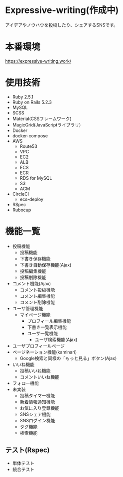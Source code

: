 # Expressive-writing(作成中)
アイデアやノウハウを投稿したり、シェアするSNSです。

# 本番環境
https://expressive-writing.work/

# 使用技術
- Ruby 2.5.1
- Ruby on Rails 5.2.3
- MySQL
- SCSS
- Material(CSSフレームワーク) 
- MagicGrid(JavaScriptライブラリ) 
- Docker
- docker-compose
- AWS
  - Route53
  - VPC
  - EC2
  - ALB
  - ECS
  - ECR
  - RDS for MySQL
  - S3
  - ACM
- CircleCI
  - ecs-deploy
- RSpec
- Rubocup

# 機能一覧
- 投稿機能
  - 投稿機能
  - 下書き保存機能
  - 下書き自動保存機能(Ajax)
  - 投稿編集機能
  - 投稿削除機能
- コメント機能(Ajax)
  - コメント投稿機能
  - コメント編集機能
  - コメント削除機能
- ユーザ管理機能
  - マイページ機能
    - プロフィール編集機能
    - 下書き一覧表示機能
    - ユーザ一覧機能
        - ユーザ検索機能(Ajax)
- ユーザプロフィールページ
- ページネーション機能(kaminari)
  - Google検索と同様の「もっと見る」ボタン(Ajax)
- いいね機能
  - 投稿いいね機能
  - コメントいいね機能
- フォロー機能
- 未実装
  - 投稿タイマー機能
  - 新着情報通知機能
  - お気に入り登録機能
  - SNSシェア機能
  - SNSログイン機能
  - タグ機能
  - 検索機能
## テスト(Rspec)
  - 単体テスト
  - 統合テスト
  